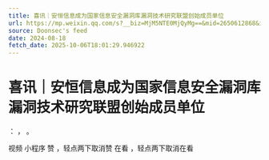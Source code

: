 ```yaml
---
title: 喜讯｜安恒信息成为国家信息安全漏洞库漏洞技术研究联盟创始成员单位
url: https://mp.weixin.qq.com/s?__biz=MjM5NTE0MjQyMg==&mid=2650612868&idx=1&sn=0a258c6a1ac1f79d182caac480504a91
source: Doonsec's feed
date: 2024-08-18
fetch_date: 2025-10-06T18:01:29.946922
---
```


# 喜讯｜安恒信息成为国家信息安全漏洞库漏洞技术研究联盟创始成员单位

：
，
。

视频
小程序
赞
，轻点两下取消赞
在看
，轻点两下取消在看
